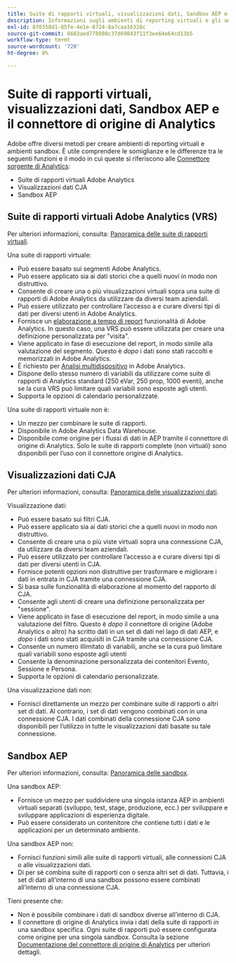 ```yaml
---
title: Suite di rapporti virtuali, visualizzazioni dati, Sandbox AEP e il connettore di origine di Analytics
description: Informazioni sugli ambienti di reporting virtuali e gli ambienti sandbox.
exl-id: 8f0358d1-85fe-4e1e-8724-8a7caa16328c
source-git-commit: 6603aed778980c37d69843f11f3ee64e64cd13b5
workflow-type: tm+mt
source-wordcount: '720'
ht-degree: 8%

---
```


# Suite di rapporti virtuali, visualizzazioni dati, Sandbox AEP e il connettore di origine di Analytics

Adobe offre diversi metodi per creare ambienti di reporting virtuali e ambienti sandbox. È utile comprendere le somiglianze e le differenze tra le seguenti funzioni e il modo in cui queste si riferiscono alle [Connettore sorgente di Analytics](https://experienceleague.adobe.com/docs/experience-platform/sources/ui-tutorials/create/adobe-applications/analytics.html?lang=it):

* Suite di rapporti virtuali Adobe Analytics
* Visualizzazioni dati CJA
* Sandbox AEP

## Suite di rapporti virtuali Adobe Analytics (VRS)

Per ulteriori informazioni, consulta: [Panoramica delle suite di rapporti virtuali](https://experienceleague.adobe.com/docs/analytics/components/virtual-report-suites/vrs-about.html?lang=it).

Una suite di rapporti virtuale:

* Può essere basato sui segmenti Adobe Analytics.
* Può essere applicato sia ai dati storici che a quelli nuovi in modo non distruttivo.
* Consente di creare una o più visualizzazioni virtuali sopra una suite di rapporti di Adobe Analytics da utilizzare da diversi team aziendali.
* Può essere utilizzato per controllare l’accesso a e curare diversi tipi di dati per diversi utenti in Adobe Analytics.
* Fornisce un [elaborazione a tempo di report](https://experienceleague.adobe.com/docs/analytics/components/virtual-report-suites/vrs-report-time-processing.html?lang=en) funzionalità di Adobe Analytics. In questo caso, una VRS può essere utilizzata per creare una definizione personalizzata per &quot;visita&quot;.
* Viene applicato in fase di esecuzione del report, in modo simile alla valutazione del segmento. Questo è _dopo_ i dati sono stati raccolti e memorizzati in Adobe Analytics.
* È richiesto per [Analisi multidispositivo](https://experienceleague.adobe.com/docs/analytics/components/cda/overview.html?lang=it) in Adobe Analytics.
* Dispone dello stesso numero di variabili da utilizzare come suite di rapporti di Analytics standard (250 eVar, 250 prop, 1000 eventi), anche se la cura VRS può limitare quali variabili sono esposte agli utenti.
* Supporta le opzioni di calendario personalizzate.

Una suite di rapporti virtuale non è:

* Un mezzo per combinare le suite di rapporti.
* Disponibile in Adobe Analytics Data Warehouse.
* Disponibile come origine per i flussi di dati in AEP tramite il connettore di origine di Analytics. Solo le suite di rapporti complete (non virtuali) sono disponibili per l’uso con il connettore origine di Analytics.


## Visualizzazioni dati CJA

Per ulteriori informazioni, consulta: [Panoramica delle visualizzazioni dati](https://experienceleague.adobe.com/docs/analytics-platform/using/cja-dataviews/data-views.html?lang=it).

Visualizzazione dati:

* Può essere basato sui filtri CJA.
* Può essere applicato sia ai dati storici che a quelli nuovi in modo non distruttivo.
* Consente di creare una o più viste virtuali sopra una connessione CJA, da utilizzare da diversi team aziendali.
* Può essere utilizzato per controllare l’accesso a e curare diversi tipi di dati per diversi utenti in CJA.
* Fornisce potenti opzioni non distruttive per trasformare e migliorare i dati in entrata in CJA tramite una connessione CJA.
* Si basa sulle funzionalità di elaborazione al momento del rapporto di CJA.
* Consente agli utenti di creare una definizione personalizzata per &quot;sessione&quot;.
* Viene applicato in fase di esecuzione del report, in modo simile a una valutazione del filtro. Questo è _dopo_ il connettore di origine (Adobe Analytics o altro) ha scritto dati in un set di dati nel lago di dati AEP, e _dopo_ i dati sono stati acquisiti in CJA tramite una connessione CJA.
* Consente un numero illimitato di variabili, anche se la cura può limitare quali variabili sono esposte agli utenti
* Consente la denominazione personalizzata dei contenitori Evento, Sessione e Persona.
* Supporta le opzioni di calendario personalizzate.

Una visualizzazione dati non:

* Fornisci direttamente un mezzo per combinare suite di rapporti o altri set di dati. Al contrario, i set di dati vengono combinati con in una connessione CJA. I dati combinati della connessione CJA sono disponibili per l’utilizzo in tutte le visualizzazioni dati basate su tale connessione.

## Sandbox AEP

Per ulteriori informazioni, consulta: [Panoramica delle sandbox](https://experienceleague.adobe.com/docs/experience-platform/sandbox/home.html?lang=it).

Una sandbox AEP:

* Fornisce un mezzo per suddividere una singola istanza AEP in ambienti virtuali separati (sviluppo, test, stage, produzione, ecc.) per sviluppare e sviluppare applicazioni di esperienza digitale.
* Può essere considerato un contenitore che contiene tutti i dati e le applicazioni per un determinato ambiente.

Una sandbox AEP non:

* Fornisci funzioni simili alle suite di rapporti virtuali, alle connessioni CJA o alle visualizzazioni dati.
* Di per sé combina suite di rapporti con o senza altri set di dati. Tuttavia, i set di dati all’interno di una sandbox possono essere combinati all’interno di una connessione CJA.

Tieni presente che:

* Non è possibile combinare i dati di sandbox diverse all’interno di CJA.
* Il connettore di origine di Analytics invia i dati della suite di rapporti _in_ una sandbox specifica. Ogni suite di rapporti può essere configurata come origine per una singola sandbox. Consulta la sezione [Documentazione del connettore di origine di Analytics](https://experienceleague.adobe.com/docs/experience-platform/sources/ui-tutorials/create/adobe-applications/analytics.html?lang=en) per ulteriori dettagli.
